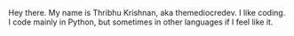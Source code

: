 Hey there. My name is Thribhu Krishnan, aka themediocredev. I like coding. I code mainly in Python, but sometimes in other languages if I feel like it. 

